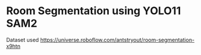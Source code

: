 # Room Segmentation using YOLO11 SAM2
Dataset used https://universe.roboflow.com/antstryout/room-segmentation-x9htn
